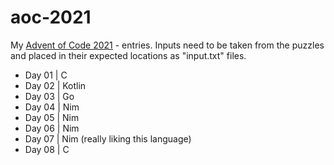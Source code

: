 # aoc-2021
My [Advent of Code 2021](https://adventofcode.com/2021) - entries. Inputs need to be taken from the puzzles and placed in their expected locations as "input.txt" files.

- Day 01 | C
- Day 02 | Kotlin
- Day 03 | Go
- Day 04 | Nim
- Day 05 | Nim
- Day 06 | Nim
- Day 07 | Nim (really liking this language)
- Day 08 | C
